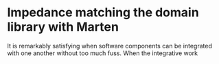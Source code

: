 Impedance matching the domain library with Marten
====

It is remarkably satisfying when software components can be integrated with one another without too much fuss. When the integrative work